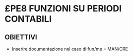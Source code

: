 # £PE8 FUNZIONI SU PERIODI CONTABILI

## OBIETTIVI

 * Inserire documentazione nel caso di fun/me = MAN/CRE

